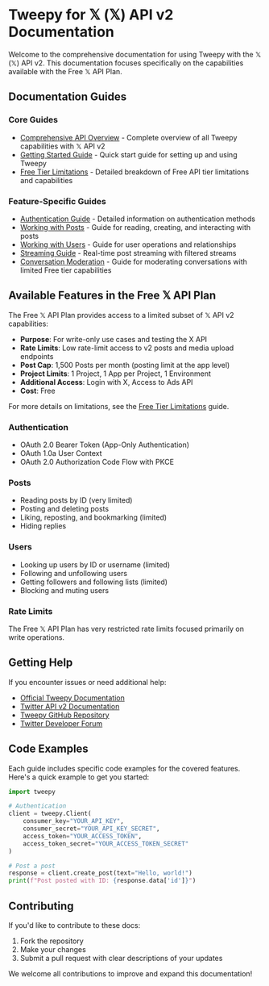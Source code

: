 # Tweepy for 𝕏 (𝕏) API v2 Documentation

Welcome to the comprehensive documentation for using Tweepy with the 𝕏 (𝕏) API v2. This documentation focuses specifically on the capabilities available with the Free 𝕏 API Plan.

## Documentation Guides

### Core Guides

- [Comprehensive API Overview](tweepy-v2-api-overview.md) - Complete overview of all Tweepy capabilities with 𝕏 API v2
- [Getting Started Guide](tweepy-v2-getting-started.md) - Quick start guide for setting up and using Tweepy
- [Free Tier Limitations](tweepy-v2-free-tier-limitations.md) - Detailed breakdown of Free API tier limitations and capabilities

### Feature-Specific Guides

- [Authentication Guide](tweepy-v2-authentication-guide.md) - Detailed information on authentication methods
- [Working with Posts](tweepy-v2-working-with-posts.md) - Guide for reading, creating, and interacting with posts
- [Working with Users](tweepy-v2-working-with-users.md) - Guide for user operations and relationships
- [Streaming Guide](tweepy-v2-streaming-guide.md) - Real-time post streaming with filtered streams
- [Conversation Moderation](tweepy-v2-conversation-moderation.md) - Guide for moderating conversations with limited Free tier capabilities

## Available Features in the Free 𝕏 API Plan

The Free 𝕏 API Plan provides access to a limited subset of 𝕏 API v2 capabilities:

- **Purpose**: For write-only use cases and testing the X API
- **Rate Limits**: Low rate-limit access to v2 posts and media upload endpoints
- **Post Cap**: 1,500 Posts per month (posting limit at the app level)
- **Project Limits**: 1 Project, 1 App per Project, 1 Environment
- **Additional Access**: Login with X, Access to Ads API
- **Cost**: Free

For more details on limitations, see the [Free Tier Limitations](tweepy-v2-free-tier-limitations.md) guide.

### Authentication

- OAuth 2.0 Bearer Token (App-Only Authentication)
- OAuth 1.0a User Context
- OAuth 2.0 Authorization Code Flow with PKCE

### Posts

- Reading posts by ID (very limited)
- Posting and deleting posts
- Liking, reposting, and bookmarking (limited)
- Hiding replies

### Users

- Looking up users by ID or username (limited)
- Following and unfollowing users
- Getting followers and following lists (limited)
- Blocking and muting users

### Rate Limits

The Free 𝕏 API Plan has very restricted rate limits focused primarily on write operations.

## Getting Help

If you encounter issues or need additional help:

- [Official Tweepy Documentation](https://docs.tweepy.org/)
- [Twitter API v2 Documentation](https://developer.twitter.com/en/docs/twitter-api)
- [Tweepy GitHub Repository](https://github.com/tweepy/tweepy)
- [Twitter Developer Forum](https://twittercommunity.com/)

## Code Examples

Each guide includes specific code examples for the covered features. Here's a quick example to get you started:

```python
import tweepy

# Authentication
client = tweepy.Client(
    consumer_key="YOUR_API_KEY",
    consumer_secret="YOUR_API_KEY_SECRET",
    access_token="YOUR_ACCESS_TOKEN",
    access_token_secret="YOUR_ACCESS_TOKEN_SECRET"
)

# Post a post
response = client.create_post(text="Hello, world!")
print(f"Post posted with ID: {response.data['id']}")
```

## Contributing

If you'd like to contribute to these docs:

1. Fork the repository
2. Make your changes
3. Submit a pull request with clear descriptions of your updates

We welcome all contributions to improve and expand this documentation!
